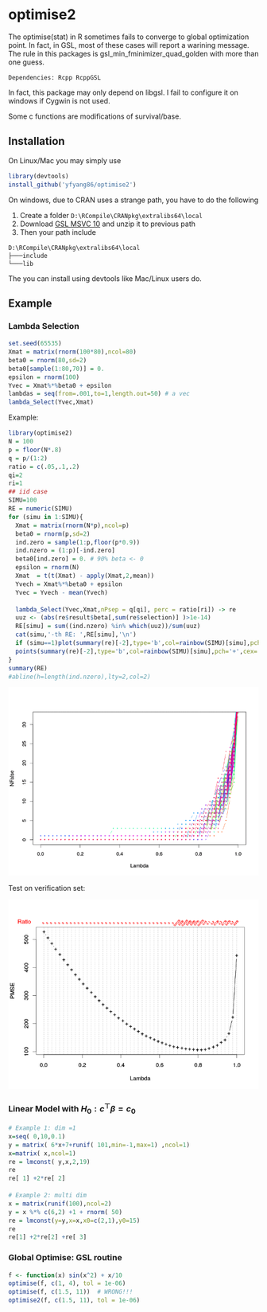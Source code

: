 optimise2
=========

The optimise(stat) in R sometimes fails to converge to global optimization point. In fact, in GSL, most of these cases will report a warining message. The rule in this packages is gsl_min_fminimizer_quad_golden with more than one guess.

    Dependencies: Rcpp RcppGSL

In fact, this package may only depend on libgsl. I fail to configure it on windows if Cygwin is not used.

Some c functions are modifications of survival/base. 

Installation
------------

On Linux/Mac you may simply use

```r
library(devtools)
install_github('yfyang86/optimise2')
```

On windows, due to CRAN uses a strange path, you have to do the following

 1. Create a folder `D:\RCompile\CRANpkg\extralibs64\local`    
 2. Download [GSL MSVC 10](http://www.icub.org/download/packages/windows/msvc10/gsl-1.14-bin-msvc10.zip) and unzip it to previous path
 3. Then your path include

 ```batch
 D:\RCompile\CRANpkg\extralibs64\local
 ├───include
 └───lib
 ```
 The you can install using devtools like Mac/Linux users do.

 Example
---------------

### Lambda Selection

 ```r
 set.seed(65535)
 Xmat = matrix(rnorm(100*80),ncol=80)
 beta0 = rnorm(80,sd=2)
 beta0[sample(1:80,70)] = 0.
 epsilon = rnorm(100)
 Yvec = Xmat%*%beta0 + epsilon
 lambdas = seq(from=.001,to=1,length.out=50) # a vec
 lambda_Select(Yvec,Xmat)
 ```

Example:

 ```r    
 library(optimise2)
 N = 100
 p = floor(N*.8)
 q = p/(1:2)
 ratio = c(.05,.1,.2)
 qi=2
 ri=1
 ## iid case
 SIMU=100
 RE = numeric(SIMU)
 for (simu in 1:SIMU){
   Xmat = matrix(rnorm(N*p),ncol=p)
   beta0 = rnorm(p,sd=2)
   ind.zero = sample(1:p,floor(p*0.9))
   ind.nzero = (1:p)[-ind.zero]
   beta0[ind.zero] = 0. # 90% beta <- 0
   epsilon = rnorm(N)
   Xmat  = t(t(Xmat) - apply(Xmat,2,mean))
   Yvech = Xmat%*%beta0 + epsilon
   Yvec = Yvech - mean(Yvech)
   
   lambda_Select(Yvec,Xmat,nPsep = q[qi], perc = ratio[ri]) -> re
   uuz <- (abs(re$result$beta[,sum(re$selection)] )>1e-14)
   RE[simu] = sum((ind.nzero) %in% which(uuz))/sum(uuz)
   cat(simu,'-th RE: ',RE[simu],'\n')
   if (simu==1)plot(summary(re)[-2],type='b',col=rainbow(SIMU)[simu],pch='+',cex=.5,ylim=c(0,q[qi]*.8))
   points(summary(re)[-2],type='b',col=rainbow(SIMU)[simu],pch='+',cex=.5,ylim=c(0,q[qi]*.8))
 }
 summary(RE)
 #abline(h=length(ind.nzero),lty=2,col=2)
 ```

 ![Pattern](./instr/doc/lambdavsnf.png)

Test on verification set:

 ![P2](./instr/doc/LambdavsPMSE.png)
 

### Linear Model with $H_0: c^\top \beta = c_0$
 
 ```r
 # Example 1: dim =1
 x=seq( 0,10,0.1) 
 y = matrix( 6*x+7+runif( 101,min=-1,max=1) ,ncol=1) 
 x=matrix( x,ncol=1) 
 re = lmconst( y,x,2,19) 
 re
 re[ 1] +2*re[ 2] 
 
 # Example 2: multi dim
 x = matrix(runif(100),ncol=2) 
 y = x %*% c(6,2) +1 + rnorm( 50) 
 re = lmconst(y=y,x=x,x0=c(2,1),y0=15) 
 re
 re[1] +2*re[2] +re[ 3] 
 ```

### Global Optimise: GSL routine

 ```r
 f <- function(x) sin(x^2) + x/10
 optimise(f, c(1, 4), tol = 1e-06)
 optimise(f, c(1.5, 11))  # WRONG!!!
 optimise2(f, c(1.5, 11), tol = 1e-06)
 ```
